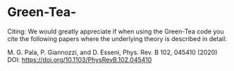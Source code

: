 # Green-Tea-


Citing: 
We would greatly appreciate if when using the Green-Tea code you cite the following papers where the underlying theory is described in detail:

M. G. Pala, P. Giannozzi, and D. Esseni, Phys. Rev. B 102, 045410 (2020)
DOI: https://doi.org/10.1103/PhysRevB.102.045410


